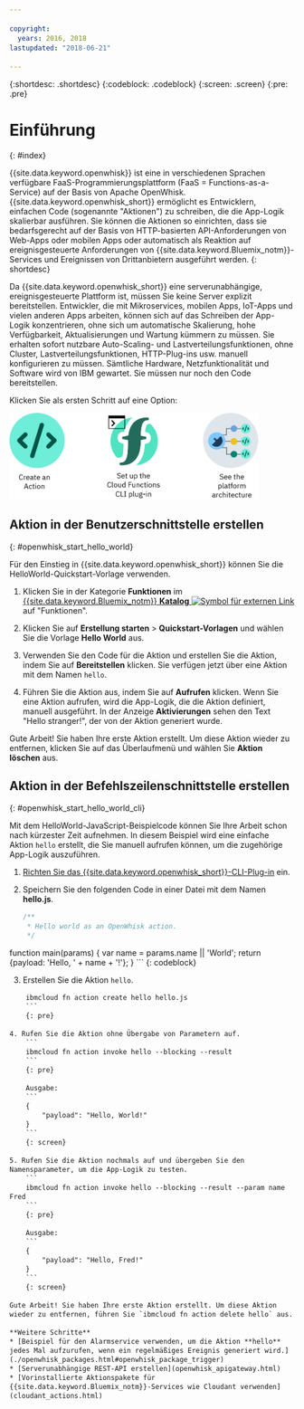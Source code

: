 ```yaml
---

copyright:
  years: 2016, 2018
lastupdated: "2018-06-21"

---
```


{:shortdesc: .shortdesc}
{:codeblock: .codeblock}
{:screen: .screen}
{:pre: .pre}

# Einführung
{: #index}

{{site.data.keyword.openwhisk}} ist eine in verschiedenen Sprachen verfügbare FaaS-Programmierungsplattform (FaaS = Functions-as-a-Service) auf der Basis von Apache OpenWhisk. {{site.data.keyword.openwhisk_short}} ermöglicht es Entwicklern, einfachen Code (sogenannte "Aktionen") zu schreiben, die die App-Logik skalierbar ausführen. Sie können die Aktionen so einrichten, dass sie bedarfsgerecht auf der Basis von HTTP-basierten API-Anforderungen von Web-Apps oder mobilen Apps oder automatisch als Reaktion auf ereignisgesteuerte Anforderungen von {{site.data.keyword.Bluemix_notm}}-Services und Ereignissen von Drittanbietern ausgeführt werden.
{: shortdesc}

Da {{site.data.keyword.openwhisk_short}} eine serverunabhängige, ereignisgesteuerte Plattform ist, müssen Sie keine Server explizit bereitstellen. Entwickler, die mit Mikroservices, mobilen Apps, IoT-Apps und vielen anderen Apps arbeiten, können sich auf das Schreiben der App-Logik konzentrieren, ohne sich um automatische Skalierung, hohe Verfügbarkeit, Aktualisierungen und Wartung kümmern zu müssen. Sie erhalten sofort nutzbare Auto-Scaling- und Lastverteilungsfunktionen, ohne Cluster, Lastverteilungsfunktionen, HTTP-Plug-ins usw. manuell konfigurieren zu müssen. Sämtliche Hardware, Netzfunktionalität und Software wird von IBM gewartet. Sie müssen nur noch den Code bereitstellen.

Klicken Sie als ersten Schritt auf eine Option:

<img usemap="#home_map" border="0" class="image" id="image_ztx_crb_f1b" src="images/imagemap.png" width="440" alt="Klicken Sie für den Schnelleinstieg in {{site.data.keyword.openswhisk_short}} auf ein Symbol." style="width:440px;" />
<map name="home_map" id="home_map">
<area href="#openwhisk_start_hello_world" alt="Aktion erstellen" title="Aktion erstellen" shape="rect" coords="-7, -8, 108, 211" />
<area href="bluemix_cli.html" alt="Die {{site.data.keyword.openwhisk_short}}-CLI-Plug-in einrichten" title="Die {{site.data.keyword.openwhisk_short}}-CLI-Plug-in einrichten" shape="rect" coords="155, -1, 289, 210" />
<area href="openwhisk_about.html" alt="Plattformarchitektur anzeigen" title="Plattformarchitektur anzeigen" shape="rect" coords="326, -10, 448, 218" />
</map>


## Aktion in der Benutzerschnittstelle erstellen
{: #openwhisk_start_hello_world}

Für den Einstieg in {{site.data.keyword.openwhisk_short}} können Sie die HelloWorld-Quickstart-Vorlage verwenden.

1.  Klicken Sie in der Kategorie **Funktionen** im [{{site.data.keyword.Bluemix_notm}} **Katalog** ![Symbol für externen Link](../icons/launch-glyph.svg "Symbol für externen Link")](https://console.bluemix.net/catalog/?category=whisk) auf "Funktionen".

2. Klicken Sie auf **Erstellung starten** > **Quickstart-Vorlagen** und wählen Sie die Vorlage **Hello World** aus.

5. Verwenden Sie den Code für die Aktion und erstellen Sie die Aktion, indem Sie auf **Bereitstellen** klicken. Sie verfügen jetzt über eine Aktion mit dem Namen `hello`.

6. Führen Sie die Aktion aus, indem Sie auf **Aufrufen** klicken. Wenn Sie eine Aktion aufrufen, wird die App-Logik, die die Aktion definiert, manuell ausgeführt. In der Anzeige **Aktivierungen** sehen den Text "Hello stranger!", der von der Aktion generiert wurde.

Gute Arbeit! Sie haben Ihre erste Aktion erstellt. Um diese Aktion wieder zu entfernen, klicken Sie auf das Überlaufmenü und wählen Sie **Aktion löschen** aus.

## Aktion in der Befehlszeilenschnittstelle erstellen
{: #openwhisk_start_hello_world_cli}

Mit dem HelloWorld-JavaScript-Beispielcode können Sie Ihre Arbeit schon nach kürzester Zeit aufnehmen. In diesem Beispiel wird eine einfache Aktion `hello` erstellt, die Sie manuell aufrufen können, um die zugehörige App-Logik auszuführen.

1. [Richten Sie das {{site.data.keyword.openwhisk_short}}-CLI-Plug-in](bluemix_cli.html) ein.

2. Speichern Sie den folgenden Code in einer Datei mit dem Namen **hello.js**.

    ```javascript
    /**
     * Hello world as an OpenWhisk action.
     */
function main(params) {
        var name = params.name || 'World';
    return {payload:  'Hello, ' + name + '!'};
    }
    ```
    {: codeblock}

3. Erstellen Sie die Aktion `hello`.
```
    ibmcloud fn action create hello hello.js
    ```
    {: pre}

4. Rufen Sie die Aktion ohne Übergabe von Parametern auf.
    ```
    ibmcloud fn action invoke hello --blocking --result
    ```
    {: pre}  

    Ausgabe:
    ```
    {
        "payload": "Hello, World!"
    }
    ```
    {: screen}

5. Rufen Sie die Aktion nochmals auf und übergeben Sie den Namensparameter, um die App-Logik zu testen.
    ```
    ibmcloud fn action invoke hello --blocking --result --param name Fred
    ```
    {: pre}  

    Ausgabe:
    ```
    {
        "payload": "Hello, Fred!"
    }
    ```
    {: screen}

Gute Arbeit! Sie haben Ihre erste Aktion erstellt. Um diese Aktion wieder zu entfernen, führen Sie `ibmcloud fn action delete hello` aus.

**Weitere Schritte**
* [Beispiel für den Alarmservice verwenden, um die Aktion **hello** jedes Mal aufzurufen, wenn ein regelmäßiges Ereignis generiert wird.](./openwhisk_packages.html#openwhisk_package_trigger)
* [Serverunabhängige REST-API erstellen](openwhisk_apigateway.html)
* [Vorinstallierte Aktionspakete für {{site.data.keyword.Bluemix_notm}}-Services wie Cloudant verwenden](cloudant_actions.html)
